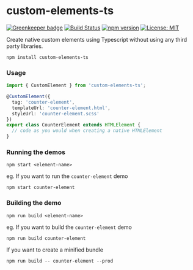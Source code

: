 # custom-elements-ts

[![Greenkeeper badge](https://badges.greenkeeper.io/geocine/custom-elements-ts.svg)](https://greenkeeper.io/) 
[![Build Status](https://travis-ci.org/geocine/custom-elements-ts.svg?branch=master)](https://travis-ci.org/geocine/custom-elements-ts)
[![npm version](https://badge.fury.io/js/custom-elements-ts.svg)](https://www.npmjs.com/package/custom-elements-ts)
[![License: MIT](https://img.shields.io/badge/license-MIT-blue.svg)](https://opensource.org/licenses/MIT)


Create native custom elements using Typescript without using any third party libraries.

```
npm install custom-elements-ts
```

### Usage

```ts
import { CustomElement } from 'custom-elements-ts';

@CustomElement({
  tag: 'counter-element',
  templateUrl: 'counter-element.html',
  styleUrl: 'counter-element.scss'
})
export class CounterElement extends HTMLElement {
  // code as you would when creating a native HTMLElement
}
```

### Running the demos

```
npm start <element-name>
```
eg. If you want to run the `counter-element` demo

```
npm start counter-element
```

### Building the demo

```
npm run build <element-name>
```
eg. If you want to build the `counter-element` demo

```
npm run build counter-element
```
If you want to create a minified bundle
```
npm run build -- counter-element --prod
```